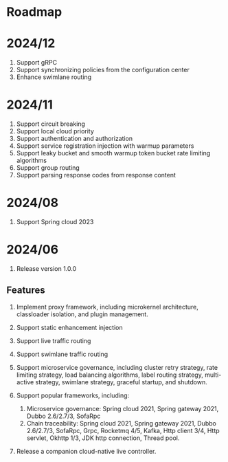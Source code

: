 Roadmap
===
# 2024/12

1. Support gRPC
2. Support synchronizing policies from the configuration center
3. Enhance swimlane routing

# 2024/11

1. Support circuit breaking
2. Support local cloud priority
3. Support authentication and authorization
4. Support service registration injection with warmup parameters
5. Support leaky bucket and smooth warmup token bucket rate limiting algorithms
6. Support group routing
7. Support parsing response codes from response content

# 2024/08

1. Support Spring cloud 2023

# 2024/06

1. Release version 1.0.0

## Features
1. Implement proxy framework, including microkernel architecture, classloader isolation, and plugin management.
2. Support static enhancement injection
3. Support live traffic routing
4. Support swimlane traffic routing
5. Support microservice governance, including cluster retry strategy, rate limiting strategy, load balancing algorithms, label routing strategy, multi-active strategy, swimlane strategy, graceful startup, and shutdown.
6. Support popular frameworks, including:

   1. Microservice governance: Spring cloud 2021, Spring gateway 2021, Dubbo 2.6/2.7/3, SofaRpc
   2. Chain traceability: Spring cloud 2021, Spring gateway 2021, Dubbo 2.6/2.7/3, SofaRpc, Grpc, Rocketmq 4/5, Kafka, Http client 3/4, Http servlet, Okhttp 1/3, JDK http connection, Thread pool.
7. Release a companion cloud-native live controller.